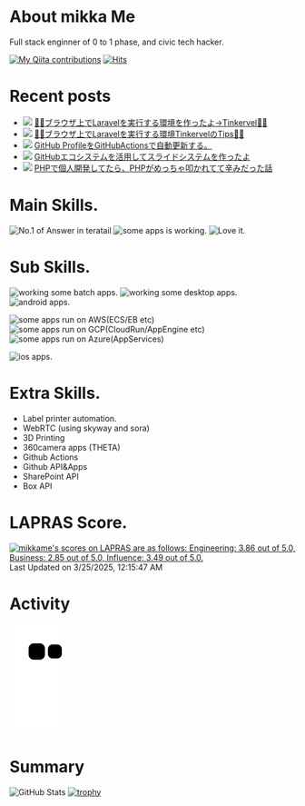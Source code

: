 # About mikka Me

Full stack enginner of 0 to 1 phase, and civic tech hacker.

[![My Qiita contributions](http://qiita-badge.apiapi.app/s/mikkame/contributions.svg)](http://qiita.com/mikkame) [![Hits](https://hits.seeyoufarm.com/api/count/incr/badge.svg?url=https%3A%2F%2Fgithub.com%2Fmikkame%2Fmikkame&count_bg=%2379C83D&title_bg=%23555555&icon=&icon_color=%23E7E7E7&title=hits&edge_flat=false)](https://hits.seeyoufarm.com)

# Recent posts

<!--[START POSTS]-->
- ![](img/qiita.png) [🧚‍♂️ブラウザ上でLaravelを実行する環境を作ったよ→Tinkervel🧚‍♂️](https://qiita.com/mikkame/items/ef04678c8c265ce871ff)
- ![](img/zenn.png) [🧚‍♂️ブラウザ上でLaravelを実行する環境TinkervelのTips🧚‍♂️](https://zenn.dev/mikkame/articles/4926b4b3c0c58d)
- ![](img/zenn.png) [GitHub ProfileをGitHubActionsで自動更新する。](https://zenn.dev/mikkame/articles/db7d2d44a93075)
- ![](img/qiita.png) [GitHubエコシステムを活用してスライドシステムを作ったよ](https://qiita.com/mikkame/items/b0f144920aba95d1c2be)
- ![](img/qiita.png) [PHPで個人開発してたら、PHPがめっちゃ叩かれてて辛みだった話](https://qiita.com/mikkame/items/e9e5e0f8aba1617dfc56)
<!--[END POSTS]-->


# Main Skills.

![No.1 of Answer in teratail](https://www.vectorlogo.zone/logos/laravel/laravel-icon.svg)
![some apps is working.](https://www.vectorlogo.zone/logos/nuxtjs/nuxtjs-icon.svg)
![Love it.](https://www.vectorlogo.zone/logos/typescriptlang/typescriptlang-icon.svg)


# Sub Skills.
![working some batch apps.](https://www.vectorlogo.zone/logos/python/python-icon.svg)
![working some desktop apps.](https://www.vectorlogo.zone/logos/electronjs/electronjs-icon.svg)
![android apps.](https://www.vectorlogo.zone/logos/java/java-icon.svg)

![some apps run on AWS(ECS/EB etc)](https://www.vectorlogo.zone/logos/amazon_aws/amazon_aws-icon.svg)
![some apps run on GCP(CloudRun/AppEngine etc)](https://www.vectorlogo.zone/logos/google_cloud/google_cloud-icon.svg)
![some apps run on Azure(AppServices)](https://www.vectorlogo.zone/logos/microsoft_azure/microsoft_azure-icon.svg)

![ios apps.](https://www.vectorlogo.zone/logos/swift/swift-icon.svg)

# Extra Skills.

- Label printer automation.
- WebRTC (using skyway and sora)
- 3D Printing
- 360camera apps (THETA)
- Github Actions
- Github API&Apps
- SharePoint API
- Box API

# LAPRAS Score.

<!--START_SECTION:lapras-card-->
<p ><a href="https://lapras.com/public/mikkame" target="_blank" rel="noopener noreferrer"><img alt="mikkame's scores on LAPRAS are as follows: Engineering: 3.86 out of 5.0, Business: 2.85 out of 5.0, Influence: 3.49 out of 5.0." src="https://lapras-card-generator.vercel.app/api/svg?e=3.86&b=2.85&i=3.49&b1=%23887d65&b2=%23fcfcfc&i1=%23e2e0dc&i2=%23cca785&l=en" width="350" ></a>  
Last Updated on 3/25/2025, 12:15:47 AM</p>
<!--END_SECTION:lapras-card-->

# Activity

![github-contribution-grid-snake](https://raw.githubusercontent.com/mikkame/mikkame/master/img/snake.svg)


# Summary

![GitHub Stats](https://github-readme-stats.vercel.app/api?username=mikkame&count_private=true&show_icons=true&theme=monokai)
[![trophy](https://github-profile-trophy.vercel.app/?username=mikkame)](https://github.com/ryo-ma/github-profile-trophy)
